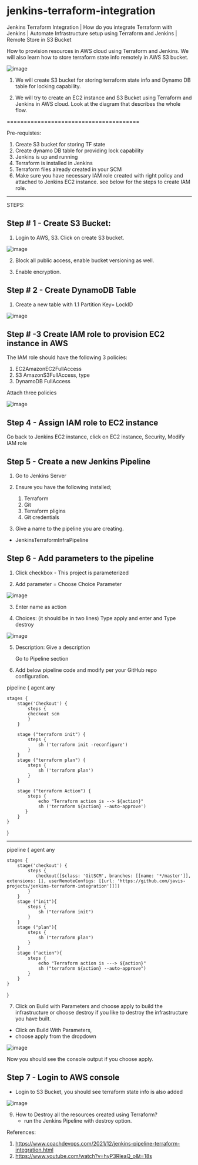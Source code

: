 # jenkins-terraform-integration
Jenkins Terraform Integration | How do you integrate Terraform with Jenkins | Automate Infrastructure setup using Terraform and Jenkins | Remote Store in S3 Bucket

How to provision resources in AWS cloud using Terraform and Jenkins. We will also learn how to store terraform state info remotely in AWS S3 bucket.

![image](https://user-images.githubusercontent.com/104481671/200746110-17792f1e-8c8d-4424-ad0b-6fc897088a70.png)

1. We will create S3 bucket for storing terraform state info and Dynamo DB table for locking capability. 

2. We will try to create an EC2 instance and S3 Bucket using Terraform and Jenkins in AWS cloud. Look at the diagram that describes the whole flow. 

=======================================

Pre-requistes:
1. Create S3 bucket for storing TF state
2. Create dynamo DB table for providing lock capability
3. Jenkins is up and running
4. Terraform is installed in Jenkins
5. Terraform files already created in your SCM
6. Make sure you have necessary IAM role created with right policy and attached to Jenkins EC2 instance. see below for the steps to create IAM role.

-----------------------------------------------------

STEPS:

Step # 1 - 
Create S3 Bucket:
-----------------

1. Login to AWS, S3. Click on create S3 bucket.

![image](https://user-images.githubusercontent.com/104481671/200751949-75596f6f-d473-4f98-b868-852acec0b735.png)


2. Block all public access, enable bucket versioning as well.

3. Enable encryption.


Step # 2 - 
Create DynamoDB Table
---------------------

1. Create a new table with
1.1 Partition Key= LockID

![image](https://user-images.githubusercontent.com/104481671/200752074-1354632f-7a1b-4bc0-b113-b08f2ccc0221.png)


Step # -3 
Create IAM role to provision EC2 instance in AWS 
------------------------------------------------

The IAM role should have the following 3 policies:
1. EC2AmazonEC2FullAccess 
2. S3 AmazonS3FullAccess, type 
3. DynamoDB FullAccess

Attach three policies

![image](https://user-images.githubusercontent.com/104481671/200752136-d0b64531-4888-496a-a32a-0f213acac0ee.png)


Step 4 - 
Assign IAM role to EC2 instance
-------------------------------

Go back to Jenkins EC2 instance, click on EC2 instance, Security, Modify IAM role


Step 5 - 
Create a new Jenkins Pipeline
-----------------------------

1. Go to Jenkins Server
2. Ensure you have the following installed;
    1. Terraform
    2. Git
    3. Terraform pligins
    4. Git credentials
  

3. Give a name to the pipeline you are creating.
- JenkinsTerraformInfraPipeline

Step 6 - 
Add parameters to the pipeline
-------------------------------

1. Click checkbox - This project is parameterized 

2. Add parameter = Choose Choice Parameter

![image](https://user-images.githubusercontent.com/104481671/200752441-47ac2368-4b5f-44d1-8cb0-61cc98fc3aba.png)

3. Enter name as action

4. Choices: (it should be in two lines)
   Type apply and enter and 
   Type destroy
   
 ![image](https://user-images.githubusercontent.com/104481671/200752557-b2171ab6-e616-4f88-a612-9ee55b7da2fa.png)

  
5. Description: Give a description

      Go to Pipeline section

6. Add below pipeline code and modify per your GitHub repo configuration.

pipeline {
    agent any

    stages {
        stage('Checkout') {
            steps {
            checkout scm
            }
        }
        
        stage ("terraform init") {
            steps {
                sh ('terraform init -reconfigure') 
            }
        }
        stage ("terraform plan") {
            steps {
                sh ('terraform plan') 
            }
        }
                
        stage ("terraform Action") {
            steps {
                echo "Terraform action is --> ${action}"
                sh ('terraform ${action} --auto-approve') 
           }
        }
    }
}

-------------------

pipeline {
    agent any

    stages {
        stage('checkout') {
            steps {
               checkout([$class: 'GitSCM', branches: [[name: '*/master']], extensions: [], userRemoteConfigs: [[url: 'https://github.com/javis-projects/jenkins-terraform-integration']]])
            }
        }
        stage ("init"){
            steps {
                sh ("terraform init")
            }
        }
        stage ("plan"){
            steps {
                sh ("terraform plan")
            }
        }
        stage ("action"){
            steps {
                echo "Terraform action is ---> ${action}"
                sh ("terraform ${action} --auto-approve")
            }
        }
    }
}

7. Click on Build with Parameters and choose apply to build the infrastructure or choose destroy if you like to destroy the infrastructure you have built. 

- Click on Build With Parameters,
- choose apply from the dropdown

![image](https://user-images.githubusercontent.com/104481671/200752685-1169d37a-bc6e-451a-85fb-993c89714e38.png)


   Now you should see the console output if you choose apply.

Step 7 - 
Login to AWS console
---------------------

- Login to S3 Bucket, you should see terraform state info is also added

![image](https://user-images.githubusercontent.com/104481671/200752738-fddc34af-4dc2-4c16-9278-08b86ff7f3e2.png)


9. How to Destroy all the resources created using Terraform?
   - run the Jenkins Pipeline with destroy option.



References: 
1. https://www.coachdevops.com/2021/12/jenkins-pipeline-terraform-integration.html
2. https://www.youtube.com/watch?v=hyP3RleaQ_o&t=18s

